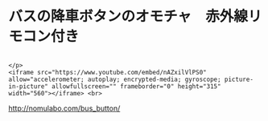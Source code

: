 # バスの降車ボタンのオモチャ　赤外線リモコン付き
<img alt="" src="http://nomulabo.com/bus_button/bus_button2.jpg">

    </p>
    <iframe src="https://www.youtube.com/embed/nAZxilVlPS0" allow="accelerometer; autoplay; encrypted-media; gyroscope; picture-in-picture" allowfullscreen="" frameborder="0" height="315" width="560"></iframe> <br>
    
http://nomulabo.com/bus_button/
